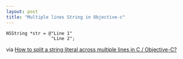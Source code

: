 ```yaml
---
layout: post
title: "Multiple lines String in Objective-c"
---
```



```objc
NSString *str = @"Line 1"
                 "Line 2";
```

via [How to split a string literal across multiple lines in C / Objective-C?](http://stackoverflow.com/questions/797318/how-to-split-a-string-literal-across-multiple-lines-in-c-objective-c/797351#797351)

